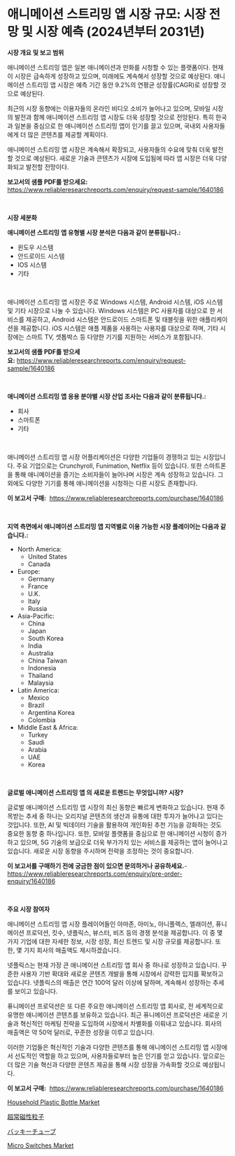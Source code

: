 <p><h1>애니메이션 스트리밍 앱 시장 규모: 시장 전망 및 시장 예측 (2024년부터 2031년)</h1></p><p><strong>시장 개요 및 보고 범위</strong></p>
<p><p>애니메이션 스트리밍 앱은 일본 애니메이션과 만화를 시청할 수 있는 플랫폼이다. 현재 이 시장은 급속하게 성장하고 있으며, 미래에도 계속해서 성장할 것으로 예상된다. 애니메이션 스트리밍 앱 시장은 예측 기간 동안 9.2%의 연평균 성장률(CAGR)로 성장할 것으로 예상된다. </p><p>최근의 시장 동향에는 이용자들의 온라인 비디오 소비가 늘어나고 있으며, 모바일 시장의 발전과 함께 애니메이션 스트리밍 앱 시장도 더욱 성장할 것으로 전망된다. 특히 한국과 일본을 중심으로 한 애니메이션 스트리밍 앱이 인기를 끌고 있으며, 국내외 사용자들에게 더 많은 콘텐츠를 제공할 계획이다.</p><p>애니메이션 스트리밍 앱 시장은 계속해서 확장되고, 사용자들의 수요에 맞춰 더욱 발전할 것으로 예상된다. 새로운 기술과 콘텐츠가 시장에 도입됨에 따라 앱 시장은 더욱 다양화되고 발전할 전망이다.</p></p>
<p><strong>보고서의 샘플 PDF를 받으세요:</strong> <a href="https://www.reliableresearchreports.com/enquiry/request-sample/1640186">https://www.reliableresearchreports.com/enquiry/request-sample/1640186</a></p>
<p>&nbsp;</p>
<p><strong>시장 세분화</strong></p>
<p><strong>애니메이션 스트리밍 앱 유형별 시장 분석은 다음과 같이 분류됩니다.:</strong></p>
<p><ul><li>윈도우 시스템</li><li>안드로이드 시스템</li><li>IOS 시스템</li><li>기타</li></ul></p>
<p>&nbsp;</p>
<p><p>애니메이션 스트리밍 앱 시장은 주로 Windows 시스템, Android 시스템, iOS 시스템 및 기타 시장으로 나눌 수 있습니다. Windows 시스템은 PC 사용자를 대상으로 한 서비스를 제공하고, Android 시스템은 안드로이드 스마트폰 및 태블릿을 위한 애플리케이션을 제공합니다. iOS 시스템은 애플 제품을 사용하는 사용자를 대상으로 하며, 기타 시장에는 스마트 TV, 셋톱박스 등 다양한 기기를 지원하는 서비스가 포함됩니다.</p></p>
<p><strong>보고서의 샘플 PDF를 받으세요:</strong>&nbsp;<a href="https://www.reliableresearchreports.com/enquiry/request-sample/1640186">https://www.reliableresearchreports.com/enquiry/request-sample/1640186</a></p>
<p>&nbsp;</p>
<p><strong> 애니메이션 스트리밍 앱 응용 분야별 시장 산업 조사는 다음과 같이 분류됩니다.:</strong></p>
<p><ul><li>회사</li><li>스마트폰</li><li>기타</li></ul></p>
<p>&nbsp;</p>
<p><p>애니메이션 스트리밍 앱 시장 어플리케이션은 다양한 기업들이 경쟁하고 있는 시장입니다. 주요 기업으로는 Crunchyroll, Funimation, Netflix 등이 있습니다. 또한 스마트폰을 통해 애니메이션을 즐기는 소비자들이 늘어나며 시장은 계속 성장하고 있습니다. 그 외에도 다양한 기기를 통해 애니메이션을 시청하는 다른 시장도 존재합니다.</p></p>
<p><strong>이 보고서 구매:</strong>&nbsp; <a href="https://www.reliableresearchreports.com/purchase/1640186">https://www.reliableresearchreports.com/purchase/1640186</a></p>
<p>&nbsp;</p>
<p><strong>지역 측면에서 애니메이션 스트리밍 앱 지역별로 이용 가능한 시장 플레이어는 다음과 같습니다.:</strong></p>
<p><ul>
    <li>
        North America:
        <ul>
            <li>United States</li>
            <li>Canada</li>
        </ul>
    </li>
    <li>
        Europe:
        <ul>
            <li>Germany</li>
            <li>France</li>
            <li>U.K.</li>
            <li>Italy</li>
            <li>Russia</li>
        </ul>
    </li>
    <li>
        Asia-Pacific:
        <ul>
            <li>China</li>
            <li>Japan</li>
            <li>South Korea</li>
            <li>India</li>
            <li>Australia</li>
            <li>China Taiwan</li>
            <li>Indonesia</li>
            <li>Thailand</li>
            <li>Malaysia</li>
        </ul>
    </li>
    <li>
        Latin America:
        <ul>
            <li>Mexico</li>
            <li>Brazil</li>
            <li>Argentina Korea</li>
            <li>Colombia</li>
        </ul>
    </li>
    <li>
        Middle East & Africa:
        <ul>
            <li>Turkey</li>
            <li>Saudi</li>
            <li>Arabia</li>
            <li>UAE</li>
            <li>Korea</li>
        </ul>
    </li>
    </ul></p>
<p>&nbsp;</p>
<p><strong>글로벌 애니메이션 스트리밍 앱 의 새로운 트렌드는 무엇입니까? 시장?</strong></p>
<p><p>글로벌 애니메이션 스트리밍 앱 시장의 최신 동향은 빠르게 변화하고 있습니다. 현재 주목받는 추세 중 하나는 오리지널 콘텐츠의 생산과 유통에 대한 투자가 늘어나고 있다는 것입니다. 또한, AI 및 빅데이터 기술을 활용하여 개인화된 추천 기능을 강화하는 것도 중요한 동향 중 하나입니다. 또한, 모바일 플랫폼을 중심으로 한 애니메이션 시청이 증가하고 있으며, 5G 기술의 보급으로 더욱 부가가치 있는 서비스를 제공하는 앱이 늘어나고 있습니다. 새로운 시장 동향을 주시하며 전략을 조정하는 것이 중요합니다.</p></p>
<p><strong>이 보고서를 구매하기 전에 궁금한 점이 있으면 문의하거나 공유하세요.</strong>- <a href="https://www.reliableresearchreports.com/enquiry/pre-order-enquiry/1640186">https://www.reliableresearchreports.com/enquiry/pre-order-enquiry/1640186</a></p>
<p>&nbsp;</p>
<p><strong>주요 시장 참여자</strong></p>
<p><p>애니메이션 스트리밍 앱 시장 플레이어들인 아마존, 아미노, 아니플렉스, 엘래이션, 퓨니메이션 프로덕션, 킷수, 넷플릭스, 뷰스터, 비즈 등의 경쟁 분석을 제공합니다. 이 중 몇 가지 기업에 대한 자세한 정보, 시장 성장, 최신 트렌드 및 시장 규모를 제공합니다. 또한, 몇 가지 회사의 매출액도 제시하겠습니다.</p><p>넷플릭스는 현재 가장 큰 애니메이션 스트리밍 앱 회사 중 하나로 성장하고 있습니다. 꾸준한 사용자 기반 확대와 새로운 콘텐츠 개발을 통해 시장에서 강력한 입지를 확보하고 있습니다. 넷플릭스의 매출은 연간 100억 달러 이상에 달하며, 계속해서 성장하는 추세를 보이고 있습니다.</p><p>퓨니메이션 프로덕션은 또 다른 주요한 애니메이션 스트리밍 앱 회사로, 전 세계적으로 유명한 애니메이션 콘텐츠를 보유하고 있습니다. 최근 퓨니메이션 프로덕션은 새로운 기술과 혁신적인 마케팅 전략을 도입하여 시장에서 차별화를 이뤄내고 있습니다. 회사의 매출액은 약 50억 달러로, 꾸준한 성장을 이루고 있습니다.</p><p>이러한 기업들은 혁신적인 기술과 다양한 콘텐츠를 통해 애니메이션 스트리밍 앱 시장에서 선도적인 역할을 하고 있으며, 사용자들로부터 높은 인기를 얻고 있습니다. 앞으로는 더 많은 기술 혁신과 다양한 콘텐츠 제공을 통해 시장 성장을 가속화할 것으로 예상됩니다.</p></p>
<p><strong>이 보고서 구매:</strong>&nbsp;&nbsp;<a href="https://www.reliableresearchreports.com/purchase/1640186">https://www.reliableresearchreports.com/purchase/1640186</a></p>
<p><p><a href="https://github.com/jaidynmorantestelletmjzya/Market-Research-Report-List-2/blob/main/household-plastic-bottle-market.md">Household Plastic Bottle Market</a></p><p><a href="https://github.com/RodHoppe07/Market-Research-Report-List-1/blob/main/765653010293.md">超常磁性粒子</a></p><p><a href="https://github.com/laurenreichert/Market-Research-Report-List-1/blob/main/423617210292.md">バッキーチューブ</a></p><p><a href="https://github.com/angelajermaine/Market-Research-Report-List-2/blob/main/micro-switches-market.md">Micro Switches Market</a></p></p>
